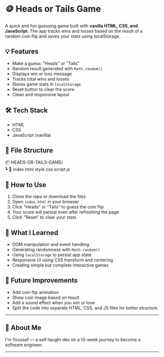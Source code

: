 # 🪙 Heads or Tails Game

A quick and fun guessing game built with **vanilla HTML, CSS, and JavaScript**. The app tracks wins and losses based on the result of a random coin flip and saves your stats using localStorage.

## 💡 Features

- Make a guess: "Heads" or "Tails"
- Random result generated with `Math.random()`
- Displays win or loss message
- Tracks total wins and losses
- Stores game stats in `localStorage`
- Reset button to clear the score
- Clean and responsive layout

## 🛠️ Tech Stack

- HTML
- CSS
- JavaScript (vanilla)

## 📁 File Structure

📦 HEADS-OR-TAILS-GAME/  
┗ 📄 index.html
     style.css
     script.js

## 🔧 How to Use

1. Clone the repo or download the files  
2. Open `index.html` in your browser  
3. Click "Heads" or "Tails" to guess the coin flip  
4. Your score will persist even after refreshing the page  
5. Click "Reset" to clear your stats

## 🧠 What I Learned

- DOM manipulation and event handling  
- Generating randomness with `Math.random()`  
- Using `localStorage` to persist app state  
- Responsive UI using CSS transform and centering  
- Creating simple but complete interactive games

## 📌 Future Improvements

- Add coin flip animation  
- Show coin image based on result  
- Add a sound effect when you win or lose  
- Split the code into separate HTML, CSS, and JS files for better structure

---

## 🧙 About Me

I'm Youssef — a self-taught dev on a 13-week journey to become a software engineer.

---
